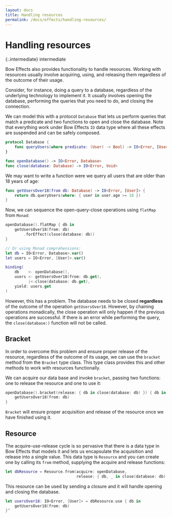 ```yaml
---
layout: docs
title: Handling resources
permalink: /docs/effects/handling-resources/
---
```


# Handling resources
 
 {:.intermediate}
 intermediate
 
 Bow Effects also provides functionality to handle resources. Working with resources usually involve acquiring, using, and releasing them regardless of the outcome of their usage.
 
 Consider, for instance, doing a query to a database, regardless of the underlying technology to implement it. It usually involves opening the database, performing the queries that you need to do, and closing the connection.
 
 We can model this with a protocol `Database` that lets us perform queries that match a predicate and two functions to open and close the database. Note that everything work under Bow Effects `IO` data type where all these effects are suspended and can be safely composed.

```swift
protocol Database {
    func queryUsers(where predicate: (User) -> Bool) -> IO<Error, [User]>
}

func openDatabase() -> IO<Error, Database>
func close(database: Database) -> IO<Error, Void>
```

 We may want to write a function were we query all users that are older than 18 years of age:

```swift
func getUsersOver18(from db: Database) -> IO<Error, [User]> {
    return db.queryUsers(where: { user in user.age >= 18 })
}
```

 Now, we can sequence the open-query-close operations using `flatMap` from `Monad`:

```swift
openDatabase().flatMap { db in
    getUsersOver18(from: db)
        .forEffect(close(database: db))
}

// Or using Monad comprehensions:
let db = IO<Error, Database>.var()
let users = IO<Error, [User]>.var()

binding(
    db    <- openDatabase(),
    users <- getUsersOver18(from: db.get),
          |<-close(database: db.get),
    yield: users.get
)
```

 However, this has a problem. The database needs to be closed **regardless** of the outcome of the operation `getUsersOver18`. However, by chaining operations monadically, the close operation will only happen if the previous operations are successful. If there is an error while performing the query, the `close(database:)` function will not be called.
 
## Bracket
 
 In order to overcome this problem and ensure proper release of the resource, regardless of the outcome of its usage, we can use the `bracket` method from the `Bracket` type class. This type class provides this and other methods to work with resources functionally.
 
 We can acquire our data base and invoke `bracket`, passing two functions: one to release the resource and one to use it:

```swift
openDatabase().bracket(release: { db in close(database: db) }) { db in
    getUsersOver18(from: db)
}
```

 `Bracket` will ensure proper acquisition and release of the resource once we have finished using it.
 
## Resource
 
 The acquire-use-release cycle is so pervasive that there is a data type in Bow Effects that models it and lets us encapsulate the acquisition and release into a single value. This data type is `Resource` and you can create one by calling its `from` method, supplying the acquire and release functions:

```swift
let dbResource = Resource.from(acquire: openDatabase,
                               release: { db, _ in close(database: db) })
```

 This resource can be used by sending a closure and it will handle opening and closing the database.

```swift
let usersOver18: IO<Error, [User]> = dbResource.use { db in
    getUsersOver18(from: db)
}^
```
